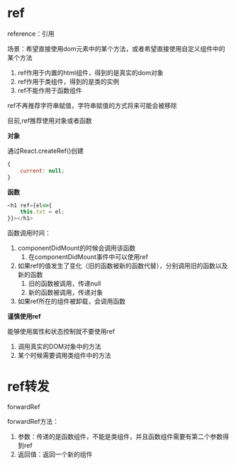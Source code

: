 # ref

reference：引用

场景：希望直接使用dom元素中的某个方法，或者希望直接使用自定义组件中的某个方法

1. ref作用于内置的html组件，得到的是真实的dom对象
2. ref作用于类组件，得到的是类的实例
3. ref不能作用于函数组件

ref不再推荐字符串赋值，字符串赋值的方式将来可能会被移除

目前,ref推荐使用对象或者函数

**对象**

通过React.createRef()创建
```js
{
    current: null;
}
```

**函数**

```js
<h1 ref={el=>{
    this.txt = el;
}}></h1>
```

函数调用时间：

1. componentDidMount的时候会调用该函数
    1. 在componentDidMount事件中可以使用ref
2. 如果ref的值发生了变化（旧的函数被新的函数代替），分别调用旧的函数以及新的函数
    1. 旧的函数被调用，传递null
    2. 新的函数被调用，传递对象
2. 如果ref所在的组件被卸载，会调用函数

**谨慎使用ref**

能够使用属性和状态控制就不要使用ref

1. 调用真实的DOM对象中的方法
2. 某个时候需要调用类组件中的方法

# ref转发

forwardRef

forwardRef方法：

1. 参数：传递的是函数组件，不能是类组件，并且函数组件需要有第二个参数得到ref
2. 返回值：返回一个新的组件